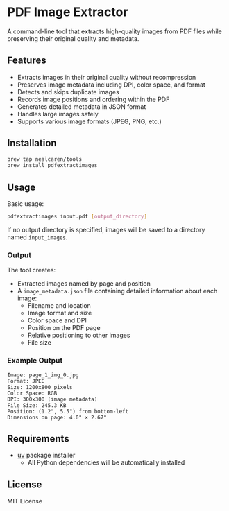# PDF Image Extractor

A command-line tool that extracts high-quality images from PDF files while preserving their original quality and metadata.

## Features

- Extracts images in their original quality without recompression
- Preserves image metadata including DPI, color space, and format
- Detects and skips duplicate images
- Records image positions and ordering within the PDF
- Generates detailed metadata in JSON format
- Handles large images safely
- Supports various image formats (JPEG, PNG, etc.)

## Installation

```bash
brew tap nealcaren/tools
brew install pdfextractimages
```

## Usage

Basic usage:
```bash
pdfextractimages input.pdf [output_directory]
```

If no output directory is specified, images will be saved to a directory named `input_images`.

### Output

The tool creates:
- Extracted images named by page and position
- A `image_metadata.json` file containing detailed information about each image:
  - Filename and location
  - Image format and size
  - Color space and DPI
  - Position on the PDF page
  - Relative positioning to other images
  - File size

### Example Output

```
Image: page_1_img_0.jpg
Format: JPEG
Size: 1200x800 pixels
Color Space: RGB
DPI: 300x300 (image metadata)
File Size: 245.3 KB
Position: (1.2", 5.5") from bottom-left
Dimensions on page: 4.0" × 2.67"
```

## Requirements

- [uv](https://github.com/astral-sh/uv) package installer
  - All Python dependencies will be automatically installed

## License

MIT License

